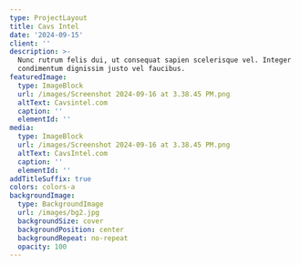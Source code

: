 ```yaml
---
type: ProjectLayout
title: Cavs Intel
date: '2024-09-15'
client: ''
description: >-
  Nunc rutrum felis dui, ut consequat sapien scelerisque vel. Integer
  condimentum dignissim justo vel faucibus.
featuredImage:
  type: ImageBlock
  url: /images/Screenshot 2024-09-16 at 3.38.45 PM.png
  altText: Cavsintel.com
  caption: ''
  elementId: ''
media:
  type: ImageBlock
  url: /images/Screenshot 2024-09-16 at 3.38.45 PM.png
  altText: CavsIntel.com
  caption: ''
  elementId: ''
addTitleSuffix: true
colors: colors-a
backgroundImage:
  type: BackgroundImage
  url: /images/bg2.jpg
  backgroundSize: cover
  backgroundPosition: center
  backgroundRepeat: no-repeat
  opacity: 100
---
```

